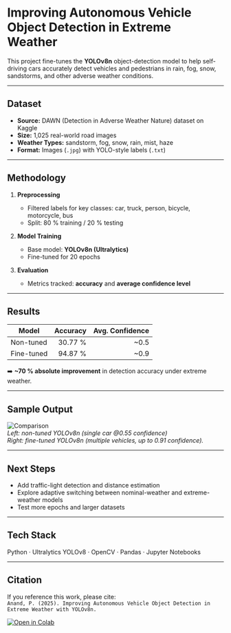# Improving Autonomous Vehicle Object Detection in Extreme Weather

This project fine-tunes the **YOLOv8n** object-detection model to help self-driving cars accurately detect vehicles and pedestrians in rain, fog, snow, sandstorms, and other adverse weather conditions.

---

## Dataset
- **Source:** DAWN (Detection in Adverse Weather Nature) dataset on Kaggle  
- **Size:** 1,025 real-world road images  
- **Weather Types:** sandstorm, fog, snow, rain, mist, haze  
- **Format:** Images (`.jpg`) with YOLO-style labels (`.txt`)

---

## Methodology
1. **Preprocessing**  
   - Filtered labels for key classes: car, truck, person, bicycle, motorcycle, bus  
   - Split: 80 % training / 20 % testing

2. **Model Training**  
   - Base model: **YOLOv8n (Ultralytics)**  
   - Fine-tuned for 20 epochs

3. **Evaluation**  
   - Metrics tracked: **accuracy** and **average confidence level**

---

## Results
| Model      | Accuracy | Avg. Confidence |
|------------|---------:|----------------:|
| Non-tuned  | 30.77 %  | ~0.5 |
| Fine-tuned | 94.87 %  | ~0.9 |

➡️ **~70 % absolute improvement** in detection accuracy under extreme weather.

---

## Sample Output
![Comparison](images/non_tuned_vs_tuned.png)  
*Left: non-tuned YOLOv8n (single car @0.55 confidence)  
Right: fine-tuned YOLOv8n (multiple vehicles, up to 0.91 confidence).*

---

## Next Steps
- Add traffic-light detection and distance estimation  
- Explore adaptive switching between nominal-weather and extreme-weather models  
- Test more epochs and larger datasets

---

## Tech Stack
Python · Ultralytics YOLOv8 · OpenCV · Pandas · Jupyter Notebooks

---

## Citation
If you reference this work, please cite:  
`Anand, P. (2025). Improving Autonomous Vehicle Object Detection in Extreme Weather with YOLOv8n.`


[![Open in Colab](https://colab.research.google.com/assets/colab-badge.svg)](https://colab.research.google.com/github/PandianAnand/Autonomous-Vehicle-Improvement/blob/main/Inspirit_AI_vehicle_Colab.ipynb)





